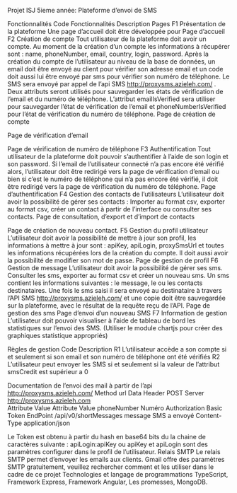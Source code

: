 Projet ISJ 5ieme année: Plateforme d’envoi de SMS

Fonctionnalités
Code 	Fonctionnalités 	Description	Pages
F1	Présentation de la plateforme	Une page d’accueil doit être développée pour 	Page d’accueil
F2	Création de compte	Tout utilisateur de la plateforme doit avoir un compte. Au moment de la création d’un compte les informations à récupérer sont : name, phoneNumber, email, country, login, password. Après la création du compte de l’utilisateur au niveau de la base de données, un email doit être envoyé au client pour vérifier son adresse email et un code doit aussi lui être envoyé par sms pour vérifier son numéro de téléphone. Le SMS sera envoyé par appel de l’api SMS http://proxysms.azieleh.com/ .
Deux attributs seront utilisés pour sauvegarder les états de vérification de l’email et du numéro de téléphone. L’attribut emailIsVerified sera utiliser pour sauvegarder l’état de vérification de l’email et phoneNumberIsVerified pour l’état de vérification du numéro de téléphone. 	Page de création de compte

Page de vérification d’email

Page de vérification de numéro de téléphone
F3 	Authentification	Tout utilisateur de la plateforme doit pouvoir s’authentifier à l’aide de son login et son password. Si l’email de l’utilisateur connecté n’a pas encore été vérifié alors, l’utilisateur doit être redirigé vers la page de vérification d’email ou bien si c’est le numéro de téléphone qui n’a pas encore été vérifié, il doit être redirigé vers la page de vérification du numéro de téléphone.	Page d’authentification
F4	Gestion des contacts de l’utilisateurs	L’utilisateur doit avoir la possibilité de gérer ses contacts : Importer au format csv, exporter au format csv, créer un contact à partir de l’interface ou consulter ses contacts. 	Page de consultation, d’export et d’import de contacts

Page de création de nouveau contact.
F5	Gestion du profil utilisateur	L’utilisateur doit avoir la possibilité de mettre à jour son profil, les informations à mettre à jour sont : apiKey, apiLogin, proxySmsUrl et toutes les informations récupérées lors de la création du compte. Il doit aussi avoir la possibilité de modifier son mot de passe.	Page de gestion de profil
F6	Gestion de message	L’utilisateur doit avoir la possibilité de gérer ses sms. Consulter les sms, exporter au format csv et créer un nouveau sms. Un sms contient les informations suivantes : le message, le ou les contacts destinataires. Une fois le sms saisi il sera envoyé au destinataire à travers l’API SMS http://proxysms.azieleh.com/ et une copie doit être sauvegardée sur la plateforme, avec le résultat de la requête reçu de l’API. 	Page de gestion des sms
Page d’envoi d’un nouveau SMS
F7	Information de gestion	L’utilisateur doit pouvoir visualiser à l’aide de tableau de bord les statistiques sur l’envoi des SMS. (Utiliser le module chartjs pour créer des graphiques statistique appropriés) 	


Règles de gestion
Code	Description
R1	L’utilisateur accède a son compte si et seulement si son email et son numéro de téléphone ont été vérifiés 
R2	L’utilisateur peut envoyer les SMS si et seulement si la valeur de l’attribut smsCredit est supérieur a 0

Documentation de l’envoi des mail à partir de l’api http://proxysms.azieleh.com/ 
Method	url	Data	Header
POST	Server	http://proxysms.azieleh.com  
Attribute	Value	Attribute	Value
			phoneNumber	Numéro 	Authorization	Basic Token
	EndPoint	/api/v0/shortMessages	message	SMS a envoyé 	Content-Type	application/json

Le Token est obtenu à partir du hash en base64 bits du la chaine de caractères suivante : apiLogin:apiKey ou apiKey et apiLogin sont des paramètres configurer dans le profil de l’utilisateur. 
Relais SMTP
Le relais SMTP permet d’envoyer les emails aux clients. Gmail offre des paramètres SMTP gratuitement, veuillez rechercher comment et les utiliser dans le cadre de ce projet
Technologies et langage de programmations
TypeScript, Framework Express, Framework Angular, Les promesses, MongoDB.


